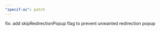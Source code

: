 ```yaml
---
"specif-ai": patch
---
```


fix: add skipRedirectionPopup flag to prevent unwanted redirection popup
